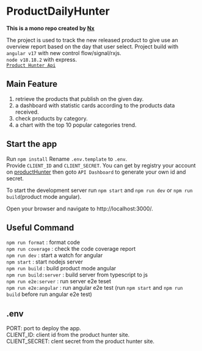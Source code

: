 # ProductDailyHunter

**This is a mono repo created by [Nx](https://nx.dev)**

The project is used to track the new released product to give use an overview report based on the day that user select.
Project build with  
`angular v17` with new control flow/signal/rxjs.  
`node v18.18.2` with express.  
[`Product Hunter Api` ](https://api.producthunt.com/v2/docs)

## Main Feature

1. retrieve the products that publish on the given day.
2. a dashboard with statistic cards according to the products data received.
3. check products by category.
4. a chart with the top 10 popular categories trend.

## Start the app

Run `npm install`
Rename `.env.template` to `.env`.  
Provide `CLIENT_ID` and `CLIENT_SECRET`. You can get by registry your account on [productHunter](www.producthunter.com) then goto `API Dashboard` to generate your own id and secret.

To start the development server run `npm start` and `npm run dev` or `npm run build`(product mode angular).

Open your browser and navigate to http://localhost:3000/.

## Useful Command

`npm run format` : format code  
`npm run coverage` : check the code coverage report  
`npm run dev` : start a watch for angular  
`npm start` : start nodejs server  
`npm run build` : build product mode angular  
`npm run build:server` : build server from typescript to js  
`npm run e2e:server` : run server e2e teset  
`npm run e2e:angular` : run angular e2e test (run `npm start` and `npm run build` before run angular e2e test)

## .env

PORT: port to deploy the app.  
CLIENT_ID: client id from the product hunter site.  
CLIENT_SECRET: clent secret from the product hunter site.
